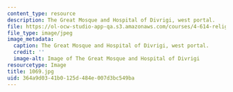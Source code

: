 ```yaml
---
content_type: resource
description: The Great Mosque and Hospital of Divrigi, west portal.
file: https://ol-ocw-studio-app-qa.s3.amazonaws.com/courses/4-614-religious-architecture-and-islamic-cultures-fall-2002/364a9d0341b0125d484e007d3bc549ba_1069.jpg
file_type: image/jpeg
image_metadata:
  caption: The Great Mosque and Hospital of Divrigi, west portal.
  credit: ''
  image-alt: Image of The Great Mosque and Hospital of Divrigi
resourcetype: Image
title: 1069.jpg
uid: 364a9d03-41b0-125d-484e-007d3bc549ba
---
```

